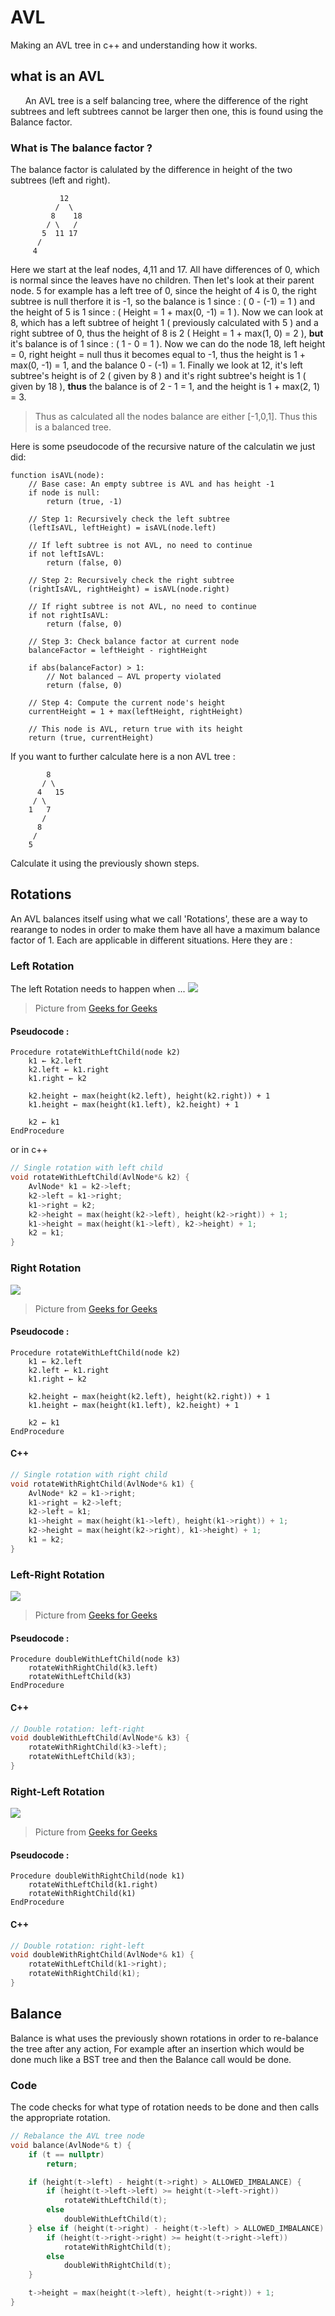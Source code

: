# AVL
Making an AVL tree in c++ and understanding how it works.

## what is an AVL 
&nbsp;&nbsp;&nbsp;&nbsp;&nbsp;&nbsp;An AVL tree is a self balancing tree, where the difference of the right subtrees and left subtrees cannot be larger then one, this is found using the Balance factor.
### What is The balance factor ?
The balance factor is calulated by the difference in height of the two subtrees (left and right).
```
           12
          /  \
         8    18
        / \   /
       5  11 17
      /
     4
```
Here we start at the leaf nodes, 4,11 and 17. All have differences of 0, which is normal since the leaves have no children. Then let's look at their parent node. 
5 for example has a left tree of 0, since the height of 4 is 0, the right subtree is null therfore it is -1, so the balance is 1 since : ( 0 - (-1) = 1 ) and the height of 5 is 1 since : ( Height = 1 + max(0, -1) = 1 ). Now we can look at 8, which has a left subtree of height 1 ( previously calculated with 5 ) and a right subtree of 0, thus the height of 8 is 2 ( Height = 1 + max(1, 0) = 2 ), **but** it's balance is of 1 since : ( 1 - 0 = 1 ).
Now we can do the node 18, left height = 0, right height = null thus it becomes equal to -1, thus the height is 1 + max(0, -1) = 1, and the balance  0 - (-1) = 1. Finally we look at 12, it's left subtree's height is of 2 ( given by 8 ) and it's right subtree's height is 1 ( given by 18 ), **__thus__** the balance is of 2 - 1 = 1, and the height is 1 + max(2, 1) = 3.
> Thus as calculated all the nodes balance are either [-1,0,1]. Thus this is a balanced tree.

Here is some pseudocode of the recursive nature of the calculatin we just did: 
```
function isAVL(node):
    // Base case: An empty subtree is AVL and has height -1
    if node is null:
        return (true, -1)

    // Step 1: Recursively check the left subtree
    (leftIsAVL, leftHeight) = isAVL(node.left)

    // If left subtree is not AVL, no need to continue
    if not leftIsAVL:
        return (false, 0)

    // Step 2: Recursively check the right subtree
    (rightIsAVL, rightHeight) = isAVL(node.right)

    // If right subtree is not AVL, no need to continue
    if not rightIsAVL:
        return (false, 0)

    // Step 3: Check balance factor at current node
    balanceFactor = leftHeight - rightHeight

    if abs(balanceFactor) > 1:
        // Not balanced — AVL property violated
        return (false, 0)

    // Step 4: Compute the current node's height
    currentHeight = 1 + max(leftHeight, rightHeight)

    // This node is AVL, return true with its height
    return (true, currentHeight)
```
If you want to further calculate here is a non AVL tree :
```
        8
       / \
      4   15
     / \
    1   7
       /
      8
     /
    5
```

Calculate it using the previously shown steps.
## Rotations 
An AVL balances itself using what we call 'Rotations', these are a way to rearange to nodes in order to make them have all have a maximum balance factor of 1. Each are applicable in different situations. Here they are :
### Left Rotation
The left Rotation needs to happen when ...
![](Documents/Left-Rotation.png)
> Picture from [Geeks for Geeks](https://www.geeksforgeeks.org/introduction-to-avl-tree/)
#### Pseudocode : 
```
Procedure rotateWithLeftChild(node k2)
    k1 ← k2.left
    k2.left ← k1.right
    k1.right ← k2

    k2.height ← max(height(k2.left), height(k2.right)) + 1
    k1.height ← max(height(k1.left), k2.height) + 1

    k2 ← k1
EndProcedure
```
or in c++ 
```c++
// Single rotation with left child
void rotateWithLeftChild(AvlNode*& k2) {
    AvlNode* k1 = k2->left;
    k2->left = k1->right;
    k1->right = k2;
    k2->height = max(height(k2->left), height(k2->right)) + 1;
    k1->height = max(height(k1->left), k2->height) + 1;
    k2 = k1;
}
```

### Right Rotation

![](Documents/Right-Rotation.jpg)
> Picture from [Geeks for Geeks](https://www.geeksforgeeks.org/introduction-to-avl-tree/)
#### Pseudocode : 
```
Procedure rotateWithLeftChild(node k2)
    k1 ← k2.left
    k2.left ← k1.right
    k1.right ← k2

    k2.height ← max(height(k2.left), height(k2.right)) + 1
    k1.height ← max(height(k1.left), k2.height) + 1

    k2 ← k1
EndProcedure
```
#### C++
```c++
// Single rotation with right child
void rotateWithRightChild(AvlNode*& k1) {
    AvlNode* k2 = k1->right;
    k1->right = k2->left;
    k2->left = k1;
    k1->height = max(height(k1->left), height(k1->right)) + 1;
    k2->height = max(height(k2->right), k1->height) + 1;
    k1 = k2;
}
```
### Left-Right Rotation

![](Documents/Left-Right-Rotation.png)
> Picture from [Geeks for Geeks](https://www.geeksforgeeks.org/introduction-to-avl-tree/)
#### Pseudocode : 
```
Procedure doubleWithLeftChild(node k3)
    rotateWithRightChild(k3.left)
    rotateWithLeftChild(k3)
EndProcedure
```
#### C++
```c++
// Double rotation: left-right
void doubleWithLeftChild(AvlNode*& k3) {
    rotateWithRightChild(k3->left);
    rotateWithLeftChild(k3);
}
```

### Right-Left Rotation

![](Documents/Right-left-Rotation.png)
> Picture from [Geeks for Geeks](https://www.geeksforgeeks.org/introduction-to-avl-tree/)
#### Pseudocode : 
```
Procedure doubleWithRightChild(node k1)
    rotateWithLeftChild(k1.right)
    rotateWithRightChild(k1)
EndProcedure
```
#### C++
```c++
// Double rotation: right-left
void doubleWithRightChild(AvlNode*& k1) {
    rotateWithLeftChild(k1->right);
    rotateWithRightChild(k1);
}
```
## Balance 
Balance is what uses the previously shown rotations in order to re-balance the tree after any action, For example after an insertion which would be done much like a BST tree and then the Balance call would be done.

### Code 
The code checks for what type of rotation needs to be done and  then calls the appropriate rotation.
```c++
// Rebalance the AVL tree node
void balance(AvlNode*& t) {
    if (t == nullptr)
        return;

    if (height(t->left) - height(t->right) > ALLOWED_IMBALANCE) {
        if (height(t->left->left) >= height(t->left->right))
            rotateWithLeftChild(t);
        else
            doubleWithLeftChild(t);
    } else if (height(t->right) - height(t->left) > ALLOWED_IMBALANCE) {
        if (height(t->right->right) >= height(t->right->left))
            rotateWithRightChild(t);
        else
            doubleWithRightChild(t);
    }

    t->height = max(height(t->left), height(t->right)) + 1;
}
```
